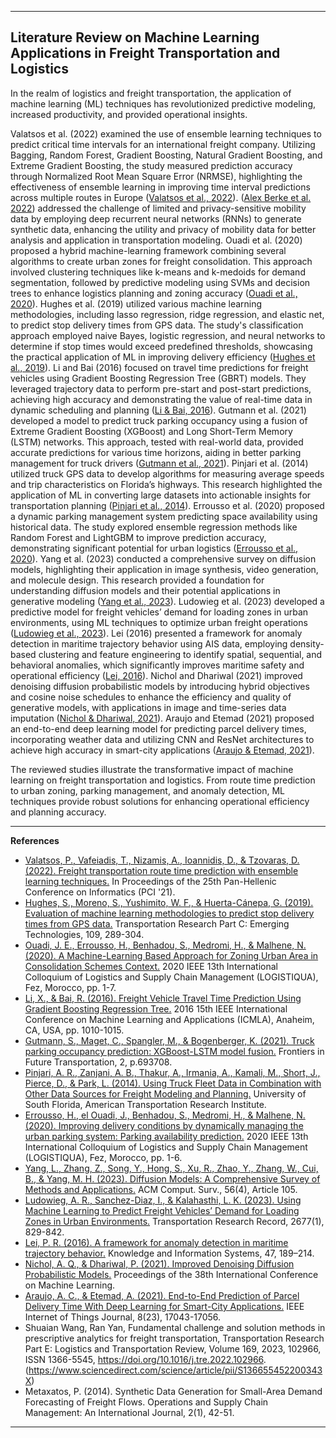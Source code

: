 -------
## Literature Review on Machine Learning Applications in Freight Transportation and Logistics

In the realm of logistics and freight transportation, the application of machine learning (ML) techniques has revolutionized predictive modeling, increased productivity, and provided operational insights.

Valatsos et al. (2022) examined the use of ensemble learning techniques to predict critical time intervals for an international freight company. Utilizing Bagging, Random Forest, Gradient Boosting, Natural Gradient Boosting, and Extreme Gradient Boosting, the study measured prediction accuracy through Normalized Root Mean Square Error (NRMSE), highlighting the effectiveness of ensemble learning in improving time interval predictions across multiple routes in Europe ([Valatsos et al., 2022](https://dl-acm-org.ccny-proxy1.libr.ccny.cuny.edu/doi/10.1145/3503823.3503833)). ([Alex Berke et al. 2022](https://dl.acm.org/doi/abs/10.1145/3477314.3507230)) addressed the challenge of limited and privacy-sensitive mobility data by employing deep recurrent neural networks (RNNs) to generate synthetic data, enhancing the utility and privacy of mobility data for better analysis and application in transportation modeling. Ouadi et al. (2020) proposed a hybrid machine-learning framework combining several algorithms to create urban zones for freight consolidation. This approach involved clustering techniques like k-means and k-medoids for demand segmentation, followed by predictive modeling using SVMs and decision trees to enhance logistics planning and zoning accuracy ([Ouadi et al., 2020](https://ieeexplore-ieee-org.ccny-proxy1.libr.ccny.cuny.edu/document/9353901)). Hughes et al. (2019) utilized various machine learning methodologies, including lasso regression, ridge regression, and elastic net, to predict stop delivery times from GPS data. The study's classification approach employed naive Bayes, logistic regression, and neural networks to determine if stop times would exceed predefined thresholds, showcasing the practical application of ML in improving delivery efficiency ([Hughes et al., 2019](https://www.sciencedirect.com/science/article/pii/S0968090X18314645?casa_token=5Gy06HhmjC4AAAAA:A-wJRrlwFvw3baGPsrbsEJFbpUECONalR3zyQXyPZQsyH5s3FkmRuRNz33ArJ_Rt2gyNqcIzXWg)). Li and Bai (2016) focused on travel time predictions for freight vehicles using Gradient Boosting Regression Tree (GBRT) models. They leveraged trajectory data to perform pre-start and post-start predictions, achieving high accuracy and demonstrating the value of real-time data in dynamic scheduling and planning ([Li & Bai, 2016](https://ieeexplore-ieee-org.ccny-proxy1.libr.ccny.cuny.edu/document/7838286)). Gutmann et al. (2021) developed a model to predict truck parking occupancy using a fusion of Extreme Gradient Boosting (XGBoost) and Long Short-Term Memory (LSTM) networks. This approach, tested with real-world data, provided accurate predictions for various time horizons, aiding in better parking management for truck drivers ([Gutmann et al., 2021](https://www.frontiersin.org/articles/10.3389/ffutr.2021.693708/full)). Pinjari et al. (2014) utilized truck GPS data to develop algorithms for measuring average speeds and trip characteristics on Florida’s highways. This research highlighted the application of ML in converting large datasets into actionable insights for transportation planning ([Pinjari et al., 2014](https://rosap.ntl.bts.gov/view/dot/27807)). Errousso et al. (2020) proposed a dynamic parking management system predicting space availability using historical data. The study explored ensemble regression methods like Random Forest and LightGBM to improve prediction accuracy, demonstrating significant potential for urban logistics ([Errousso et al., 2020](https://ieeexplore-ieee-org.ccny-proxy1.libr.ccny.cuny.edu/document/9353890)). Yang et al. (2023) conducted a comprehensive survey on diffusion models, highlighting their application in image synthesis, video generation, and molecule design. This research provided a foundation for understanding diffusion models and their potential applications in generative modeling ([Yang et al., 2023](https://dl.acm.org/doi/full/10.1145/3626235?casa_token=dzWXYo2eR1oAAAAA%3AB330awEm-SOLEJcFrvvVXAcwAPY3zh4IpAdjVrHzniuNnf3NdHVMV6bRo7oNC8NC7OMgmBw2yn7Ojw)). Ludowieg et al. (2023) developed a predictive model for freight vehicles’ demand for loading zones in urban environments, using ML techniques to optimize urban freight operations ([Ludowieg et al., 2023](https://doi-org.ccny-proxy1.libr.ccny.cuny.edu/10.1177/03611981221101893)). Lei (2016) presented a framework for anomaly detection in maritime trajectory behavior using AIS data, employing density-based clustering and feature engineering to identify spatial, sequential, and behavioral anomalies, which significantly improves maritime safety and operational efficiency ([Lei, 2016](https://doi.org/10.1007/s10115-015-0845-4)). Nichol and Dhariwal (2021) improved denoising diffusion probabilistic models by introducing hybrid objectives and cosine noise schedules to enhance the efficiency and quality of generative models, with applications in image and time-series data imputation ([Nichol & Dhariwal, 2021](https://proceedings.mlr.press/v139/nichol21a.html)). Araujo and Etemad (2021) proposed an end-to-end deep learning model for predicting parcel delivery times, incorporating weather data and utilizing CNN and ResNet architectures to achieve high accuracy in smart-city applications ([Araujo & Etemad, 2021](https://doi.org/10.1109/JIOT.2021.3077007)). 

The reviewed studies illustrate the transformative impact of machine learning on freight transportation and logistics. From route time prediction to urban zoning, parking management, and anomaly detection, ML techniques provide robust solutions for enhancing operational efficiency and planning accuracy. 

----
**References**

- [Valatsos, P., Vafeiadis, T., Nizamis, A., Ioannidis, D., & Tzovaras, D. (2022). Freight transportation route time prediction with ensemble learning techniques.](https://dl-acm-org.ccny-proxy1.libr.ccny.cuny.edu/doi/10.1145/3503823.3503833) In Proceedings of the 25th Pan-Hellenic Conference on Informatics (PCI '21).
- [Hughes, S., Moreno, S., Yushimito, W. F., & Huerta-Cánepa, G. (2019). Evaluation of machine learning methodologies to predict stop delivery times from GPS data.](https://www.sciencedirect.com/science/article/pii/S0968090X18314645?casa_token=5Gy06HhmjC4AAAAA:A-wJRrlwFvw3baGPsrbsEJFbpUECONalR3zyQXyPZQsyH5s3FkmRuRNz33ArJ_Rt2gyNqcIzXWg) Transportation Research Part C: Emerging Technologies, 109, 289-304.
- [Ouadi, J. E., Errousso, H., Benhadou, S., Medromi, H., & Malhene, N. (2020). A Machine-Learning Based Approach for Zoning Urban Area in Consolidation Schemes Context.](https://ieeexplore-ieee-org.ccny-proxy1.libr.ccny.cuny.edu/document/9353901) 2020 IEEE 13th International Colloquium of Logistics and Supply Chain Management (LOGISTIQUA), Fez, Morocco, pp. 1-7.
- [Li, X., & Bai, R. (2016). Freight Vehicle Travel Time Prediction Using Gradient Boosting Regression Tree.](https://ieeexplore-ieee-org.ccny-proxy1.libr.ccny.cuny.edu/document/7838286) 2016 15th IEEE International Conference on Machine Learning and Applications (ICMLA), Anaheim, CA, USA, pp. 1010-1015.
- [Gutmann, S., Maget, C., Spangler, M., & Bogenberger, K. (2021). Truck parking occupancy prediction: XGBoost-LSTM model fusion.](https://www.frontiersin.org/articles/10.3389/ffutr.2021.693708/full) Frontiers in Future Transportation, 2, p.693708.
- [Pinjari, A. R., Zanjani, A. B., Thakur, A., Irmania, A., Kamali, M., Short, J., Pierce, D., & Park, L. (2014). Using Truck Fleet Data in Combination with Other Data Sources for Freight Modeling and Planning.](https://rosap.ntl.bts.gov/view/dot/27807) University of South Florida, American Transportation Research Institute.
- [Errousso, H., el Ouadi, J., Benhadou, S., Medromi, H., & Malhene, N. (2020). Improving delivery conditions by dynamically managing the urban parking system: Parking availability prediction.](https://ieeexplore-ieee-org.ccny-proxy1.libr.ccny.cuny.edu/document/9353890) 2020 IEEE 13th International Colloquium of Logistics and Supply Chain Management (LOGISTIQUA), Fez, Morocco, pp. 1-6.
- [Yang, L., Zhang, Z., Song, Y., Hong, S., Xu, R., Zhao, Y., Zhang, W., Cui, B., & Yang, M. H. (2023). Diffusion Models: A Comprehensive Survey of Methods and Applications.](https://dl.acm.org/doi/full/10.1145/3626235?casa_token=dzWXYo2eR1oAAAAA%3AB330awEm-SOLEJcFrvvVXAcwAPY3zh4IpAdjVrHzniuNnf3NdHVMV6bRo7oNC8NC7OMgmBw2yn7Ojw) ACM Comput. Surv., 56(4), Article 105.
- [Ludowieg, A. R., Sanchez-Diaz, I., & Kalahasthi, L. K. (2023). Using Machine Learning to Predict Freight Vehicles’ Demand for Loading Zones in Urban Environments.](https://doi-org.ccny-proxy1.libr.ccny.cuny.edu/10.1177/03611981221101893) Transportation Research Record, 2677(1), 829-842.
- [Lei, P. R. (2016). A framework for anomaly detection in maritime trajectory behavior.](https://doi.org/10.1007/s10115-015-0845-4) Knowledge and Information Systems, 47, 189–214.
- [Nichol, A. Q., & Dhariwal, P. (2021). Improved Denoising Diffusion Probabilistic Models.](https://proceedings.mlr.press/v139/nichol21a.html) Proceedings of the 38th International Conference on Machine Learning.
- [Araujo, A. C., & Etemad, A. (2021). End-to-End Prediction of Parcel Delivery Time With Deep Learning for Smart-City Applications.](https://doi.org/10.1109/JIOT.2021.3077007) IEEE Internet of Things Journal, 8(23), 17043-17056.
- Shuaian Wang, Ran Yan, Fundamental challenge and solution methods in prescriptive analytics for freight transportation, Transportation Research Part E: Logistics and Transportation Review, Volume 169, 2023, 102966, ISSN 1366-5545, https://doi.org/10.1016/j.tre.2022.102966. (https://www.sciencedirect.com/science/article/pii/S136655452200343X)
- Metaxatos, P. (2014). Synthetic Data Generation for Small-Area Demand Forecasting of Freight Flows. Operations and Supply Chain Management: An International Journal, 2(1), 42-51.

-----
